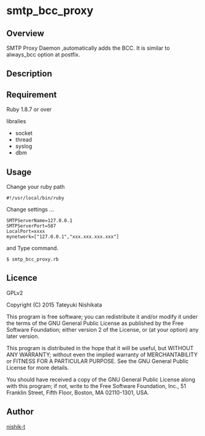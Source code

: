 smtp_bcc_proxy
====
## Overview

SMTP Proxy Daemon ,automatically adds the BCC. 
It is similar to always_bcc option at postfix.

## Description

## Requirement

Ruby 1.8.7 or over

libralies
- socket
- thread
- syslog
- dbm

## Usage

Change your ruby path

    #!/usr/local/bin/ruby

Change settings ... 

    SMTPServerName=127.0.0.1 
    SMTPServerPort=587 
    LocalPort=xxxx 
    mynetwork=["127.0.0.1","xxx.xxx.xxx.xxx"]

and Type command.

    $ smtp_bcc_proxy.rb

## Licence

GPLv2

Copyright (C) 2015  Tateyuki Nishikata

This program is free software; you can redistribute it and/or
modify it under the terms of the GNU General Public License
as published by the Free Software Foundation; either version 2
of the License, or (at your option) any later version.

This program is distributed in the hope that it will be useful,
but WITHOUT ANY WARRANTY; without even the implied warranty of
MERCHANTABILITY or FITNESS FOR A PARTICULAR PURPOSE.  See the
GNU General Public License for more details.

You should have received a copy of the GNU General Public License
along with this program; if not, write to the Free Software
Foundation, Inc., 51 Franklin Street, Fifth Floor, Boston, MA  02110-1301, USA.

## Author

[nishik-t](https://github.com/nishik-t)
